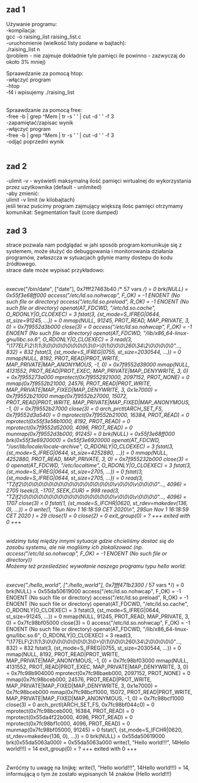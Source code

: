 ## zad 1

Używanie programu:
<br>
-kompilacja:<br>
  gcc -o raising_list raising_list.c<br>
-uruchomienie (wielkość listy podane w bajtach):<br>
  ./raising_list n<br>
 (problem - nie zajmuje dokładnie tyle pamięci ile powinno - zazwyczaj do około 3% mniej)<br>

Spraawdzanie za pomocą htop:<br>
-włączyć program<br>
-htop<br>
-f4 i wpisujemy ./raising_list<br>
<br>

Spraawdzanie za pomocą free:<br>
-free -b | grep ^Mem | tr -s ' ' | cut -d ' ' -f 3<br>
-zapamiętać/zapisac wynik<br>
-włączyć program<br>
-free -b | grep ^Mem | tr -s ' ' | cut -d ' ' -f 3<br>
-odjąć poprzedni  wynik<br>
<br>
## zad 2
-ulimit -v - wyświetli maksymalną ilość pamięci wirtualnej do wykorzystania przez uzytkownika (default - unlimited)<br>
-aby zmienić:<br>
  ulimit -v limit (w kilobajtach)<br>
 jeśli teraz puścimy program zajmujący większą ilośc pamięci otrzymamy komunikat: Segmentation fault (core dumped)<br>
 
  
## zad 3
strace pozwala nam podglądać w jahi sposób program komunikuje się z systemem, może służyć do debuggowania i monitorowania działania programów, zwłaszcza w sytuacjach gdynie mamy dostepu do kodu źródłowego.<br>
strace date może wypisać przykładowo: <br>  <br>  <br>
execve("/bin/date", ["date"], 0x7fff27463b40 /* 57 vars */) = 0
brk(NULL)                               = 0x55f3e68ff000
access("/etc/ld.so.nohwcap", F_OK)      = -1 ENOENT (No such file or directory)
access("/etc/ld.so.preload", R_OK)      = -1 ENOENT (No such file or directory)
openat(AT_FDCWD, "/etc/ld.so.cache", O_RDONLY|O_CLOEXEC) = 3
fstat(3, {st_mode=S_IFREG|0644, st_size=91245, ...}) = 0
mmap(NULL, 91245, PROT_READ, MAP_PRIVATE, 3, 0) = 0x7f9552d3b000
close(3)                                = 0
access("/etc/ld.so.nohwcap", F_OK)      = -1 ENOENT (No such file or directory)
openat(AT_FDCWD, "/lib/x86_64-linux-gnu/libc.so.6", O_RDONLY|O_CLOEXEC) = 3
read(3, "\177ELF\2\1\1\3\0\0\0\0\0\0\0\0\3\0>\0\1\0\0\0\260\34\2\0\0\0\0\0"..., 832) = 832
fstat(3, {st_mode=S_IFREG|0755, st_size=2030544, ...}) = 0
mmap(NULL, 8192, PROT_READ|PROT_WRITE, MAP_PRIVATE|MAP_ANONYMOUS, -1, 0) = 0x7f9552d39000
mmap(NULL, 4131552, PROT_READ|PROT_EXEC, MAP_PRIVATE|MAP_DENYWRITE, 3, 0) = 0x7f955273a000
mprotect(0x7f9552921000, 2097152, PROT_NONE) = 0
mmap(0x7f9552b21000, 24576, PROT_READ|PROT_WRITE, MAP_PRIVATE|MAP_FIXED|MAP_DENYWRITE, 3, 0x1e7000) = 0x7f9552b21000
mmap(0x7f9552b27000, 15072, PROT_READ|PROT_WRITE, MAP_PRIVATE|MAP_FIXED|MAP_ANONYMOUS, -1, 0) = 0x7f9552b27000
close(3)                                = 0
arch_prctl(ARCH_SET_FS, 0x7f9552d3a540) = 0
mprotect(0x7f9552b21000, 16384, PROT_READ) = 0
mprotect(0x55f3e56b1000, 8192, PROT_READ) = 0
mprotect(0x7f9552d52000, 4096, PROT_READ) = 0
munmap(0x7f9552d3b000, 91245)           = 0
brk(NULL)                               = 0x55f3e68ff000
brk(0x55f3e6920000)                     = 0x55f3e6920000
openat(AT_FDCWD, "/usr/lib/locale/locale-archive", O_RDONLY|O_CLOEXEC) = 3
fstat(3, {st_mode=S_IFREG|0644, st_size=4252880, ...}) = 0
mmap(NULL, 4252880, PROT_READ, MAP_PRIVATE, 3, 0) = 0x7f955232b000
close(3)                                = 0
openat(AT_FDCWD, "/etc/localtime", O_RDONLY|O_CLOEXEC) = 3
fstat(3, {st_mode=S_IFREG|0644, st_size=2705, ...}) = 0
fstat(3, {st_mode=S_IFREG|0644, st_size=2705, ...}) = 0
read(3, "TZif2\0\0\0\0\0\0\0\0\0\0\0\0\0\0\0\0\0\0\v\0\0\0\v\0\0\0\0"..., 4096) = 2705
lseek(3, -1707, SEEK_CUR)               = 998
read(3, "TZif2\0\0\0\0\0\0\0\0\0\0\0\0\0\0\0\0\0\0\v\0\0\0\v\0\0\0\0"..., 4096) = 1707
close(3)                                = 0
fstat(1, {st_mode=S_IFCHR|0620, st_rdev=makedev(136, 0), ...}) = 0
write(1, "Sun Nov  1 16:18:59 CET 2020\n", 29Sun Nov  1 16:18:59 CET 2020
) = 29
close(1)                                = 0
close(2)                                = 0
exit_group(0)                           = ?
+++ exited with 0 +++
<br>  <br>  <br>
widzimy tutaj między innymi sytuacje gdzie chcieliśmy dostać się do zasobu systemu, ale nie mogliśmy ich zlokalizować  (np. access("/etc/ld.so.nohwcap", F_OK)      = -1 ENOENT (No such file or directory))
 <br>
 Możemy też prześledzieć wywołanie naszego programu typu hello world: <br>  <br>  <br>
 execve("./hello_world", ["./hello_world"], 0x7fff471b2300 /* 57 vars */) = 0
brk(NULL)                               = 0x55da50619000
access("/etc/ld.so.nohwcap", F_OK)      = -1 ENOENT (No such file or directory)
access("/etc/ld.so.preload", R_OK)      = -1 ENOENT (No such file or directory)
openat(AT_FDCWD, "/etc/ld.so.cache", O_RDONLY|O_CLOEXEC) = 3
fstat(3, {st_mode=S_IFREG|0644, st_size=91245, ...}) = 0
mmap(NULL, 91245, PROT_READ, MAP_PRIVATE, 3, 0) = 0x7fc98bf05000
close(3)                                = 0
access("/etc/ld.so.nohwcap", F_OK)      = -1 ENOENT (No such file or directory)
openat(AT_FDCWD, "/lib/x86_64-linux-gnu/libc.so.6", O_RDONLY|O_CLOEXEC) = 3
read(3, "\177ELF\2\1\1\3\0\0\0\0\0\0\0\0\3\0>\0\1\0\0\0\260\34\2\0\0\0\0\0"..., 832) = 832
fstat(3, {st_mode=S_IFREG|0755, st_size=2030544, ...}) = 0
mmap(NULL, 8192, PROT_READ|PROT_WRITE, MAP_PRIVATE|MAP_ANONYMOUS, -1, 0) = 0x7fc98bf03000
mmap(NULL, 4131552, PROT_READ|PROT_EXEC, MAP_PRIVATE|MAP_DENYWRITE, 3, 0) = 0x7fc98b904000
mprotect(0x7fc98baeb000, 2097152, PROT_NONE) = 0
mmap(0x7fc98bceb000, 24576, PROT_READ|PROT_WRITE, MAP_PRIVATE|MAP_FIXED|MAP_DENYWRITE, 3, 0x1e7000) = 0x7fc98bceb000
mmap(0x7fc98bcf1000, 15072, PROT_READ|PROT_WRITE, MAP_PRIVATE|MAP_FIXED|MAP_ANONYMOUS, -1, 0) = 0x7fc98bcf1000
close(3)                                = 0
arch_prctl(ARCH_SET_FS, 0x7fc98bf044c0) = 0
mprotect(0x7fc98bceb000, 16384, PROT_READ) = 0
mprotect(0x55da4f22b000, 4096, PROT_READ) = 0
mprotect(0x7fc98bf1c000, 4096, PROT_READ) = 0
munmap(0x7fc98bf05000, 91245)           = 0
fstat(1, {st_mode=S_IFCHR|0620, st_rdev=makedev(136, 0), ...}) = 0
brk(NULL)                               = 0x55da50619000
brk(0x55da5063a000)                     = 0x55da5063a000
write(1, "Hello world!!!", 14Hello world!!!)          = 14
exit_group(0)                           = ?
+++ exited with 0 +++
<br>  <br>  <br>
Zwróćmy tu uwagę na linijkę: write(1, "Hello world!!!", 14Hello world!!!)          = 14, informującą o tym że zostało wypisanych 14 znaków (Hello world!!!)
